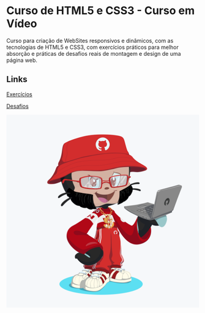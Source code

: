 # Curso de HTML5 e CSS3 - Curso em Vídeo

<p>
  Curso para criação de WebSites responsivos e dinâmicos, com as tecnologias de HTML5 e CSS3, com exercícios práticos para melhor absorção 
  e práticas de desafios reais de montagem e design de uma página web.
</p>


## Links

<a href="https://github.com/santosvini/CeV-html5-css3/tree/master/Exercicios" target="_blank">Exercícios</a>


<a href="https://github.com/santosvini/CeV-html5-css3/tree/master/Desafios" target="_blank">Desafios</a>

<img src="https://github.com/santosvini/CeV-html5-css3/blob/master/Exercicios/ex005/octocat_vini.png" alt="Octocat">
